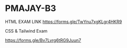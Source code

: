 # PMAJAY-B3

HTML EXAM LINK
https://forms.gle/TwYnu7xgKLgr4HKR9

CSS & Tailwind Exam

https://forms.gle/Bv7Lvrg6tRG9Juun7
